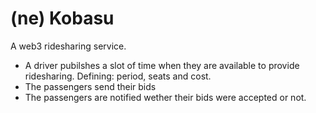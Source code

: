 # (ne) Kobasu

A web3 ridesharing service.

- A driver pubilshes a slot of time when they are available to provide ridesharing. Defining: period, seats and cost.
- The passengers send their bids
- The passengers are notified wether their bids were accepted or not.
